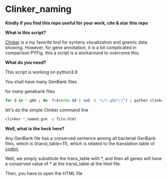 # Clinker_naming
**Kindly if you find this repo useful for your work, cite & star this repo**

**What is this script?**

[Clinker](https://github.com/gamcil/clinker) is a my favorite tool for synteny visualization and gnemic data showing. However, for gene annotation, it is a bit complicated in comparison PYFig. this a script is a workaround to overcome this.


**What do you need?**

This script is working on python3.9

You shall have many GenBank files

for many genebank files
```bash
for d in *.gbk ; do  f=$(echo $d | sed -E "s/\.gbk*//") ; python clinker_naming.py -i ${f}.gbk -o ${f}_named.gbk  ; done
```
let's do the simple Clinker command line

```bash
clinker *_named.gnk -p file.html
```

**Well, what is the heck here?**

Any GenBank file has a conserved sentence among all bacterial GenBank files, which is (transl_table=11), which is related to the translation table of [codon](https://www.ncbi.nlm.nih.gov/Taxonomy/Utils/wprintgc.cgi).

Well, we simply substitute the trans_table with *, and then all genes will have a conserved value of * at the transl_table at the html file.

Then, you have to open the HTML file 




